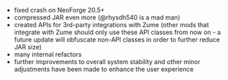 - fixed crash on NeoForge 20.5+
- compressed JAR even more (@rhysdh540 is a mad man)
- created APIs for 3rd-party integrations with Zume (other mods that integrate with Zume should only use these API classes from now on - a future update will obfuscate non-API classes in order to further reduce JAR size)
- many internal refactors
- further improvements to overall system stability and other minor adjustments have been made to enhance the user experience